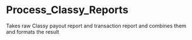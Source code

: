 # Process_Classy_Reports
Takes raw Classy payout report and transaction report and combines them and formats the result
